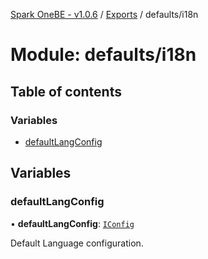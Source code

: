 [Spark OneBE - v1.0.6](../README.md) / [Exports](../modules.md) / defaults/i18n

# Module: defaults/i18n

## Table of contents

### Variables

- [defaultLangConfig](defaults_i18n.md#defaultlangconfig)

## Variables

### defaultLangConfig

• **defaultLangConfig**: [`IConfig`](../interfaces/System_IConfig.IConfig.md)

Default Language configuration.
